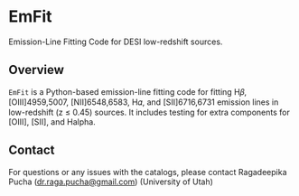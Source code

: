 # EmFit
Emission-Line Fitting Code for DESI low-redshift sources.

## Overview
`EmFit` is a Python-based emission-line fitting code for fitting H𝛽, [OIII]4959,5007, [NII]6548,6583, H𝛼, and [SII]6716,6731 emission lines in low-redshift (z ≤ 0.45) sources.
It includes testing for extra components for [OIII], [SII], and Halpha. 

## Contact
For questions or any issues with the catalogs, please contact Ragadeepika Pucha (dr.raga.pucha@gmail.com) (University of Utah)
